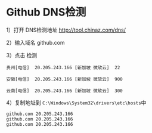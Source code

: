 

# Github DNS检测



1）打开 DNS检测地址  http://tool.chinaz.com/dns/



2）输入域名   github.com



3）点击   检测

```properties
贵州[电信]  20.205.243.166 [新加坡 微软云]  22

安徽[电信]  20.205.243.166 [新加坡 微软云]  900

云南[电信]  20.205.243.166 [新加坡 微软云]  300
```



4）复制地址到   `C:\Windows\System32\drivers\etc\hosts`中

```properties
github.com 20.205.243.166
github.com 20.205.243.166
github.com 20.205.243.166
```

